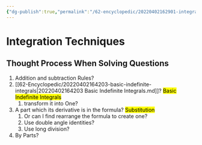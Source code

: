 ```yaml
---
{"dg-publish":true,"permalink":"/62-encyclopedic/20220402162901-integration-techniques/","dgHomeLink":true,"dgPassFrontmatter":false}
---
```



# Integration Techniques

## Thought Process When Solving Questions

1. Addition and subtraction Rules?
2. [[62-Encyclopedic/20220402164203-basic-indefinite-integrals|20220402164203 Basic Indefinite Integrals.md]]? <mark class="hltr-yellow">Basic Indefinite Integrals</mark>
   1. transform it into One?
3. A part which its derivative is in the formula? <mark class="hltr-yellow">Substitution</mark>
   1. Or can I find rearrange the formula to create one?
   2. Use double angle identities?
   3. Use long division?
4. By Parts?
